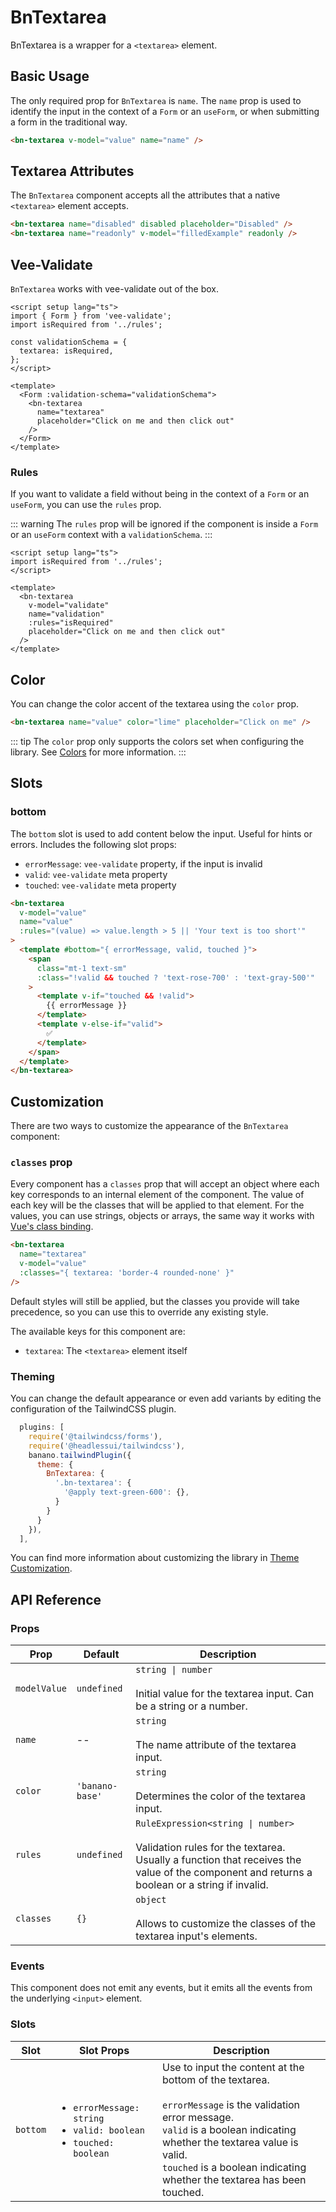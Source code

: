 <script setup lang="ts">
import { Form } from 'vee-validate';
import { ref } from 'vue';
import BnTextarea from '../../src/components/BnTextarea/BnTextarea.vue';

const value = ref('');
const filledExample = ref('Lorem ipsum dolor sit amet consectetur adipisicing elit. Quisquam, voluptatum.');
const validate = ref('');

function isRequired(val: string) {
  if (!val) {
    return 'This field is required';
  }

  return true;
}

const validationSchema = {
  textarea: isRequired,
};
</script>

# BnTextarea

BnTextarea is a wrapper for a `<textarea>` element.

## Basic Usage

The only required prop for `BnTextarea` is `name`. The `name` prop is used to identify the input in the context of a `Form` or an `useForm`, or when submitting a form in the traditional way.

```html
<bn-textarea v-model="value" name="name" />
```
<code-preview>
  <bn-textarea v-model="value"  name="name" />
</code-preview>

## Textarea Attributes

The `BnTextarea` component accepts all the attributes that a native `<textarea>` element accepts.

```html
<bn-textarea name="disabled" disabled placeholder="Disabled" />
<bn-textarea name="readonly" v-model="filledExample" readonly />
```

<code-preview>
  <div class="grid col-span-1 gap-4">
    <bn-textarea name="disabled" disabled placeholder="Disabled" />
    <bn-textarea name="readonly" v-model="filledExample" readonly />
  </div>
</code-preview>

## Vee-Validate

`BnTextarea` works with vee-validate out of the box.

```vue
<script setup lang="ts">
import { Form } from 'vee-validate';
import isRequired from '../rules';

const validationSchema = {
  textarea: isRequired,
};
</script>

<template>
  <Form :validation-schema="validationSchema">
    <bn-textarea
      name="textarea"
      placeholder="Click on me and then click out"
    />
  </Form>
</template>
```

<code-preview>
  <Form :validation-schema="validationSchema">
    <bn-textarea name="textarea" placeholder="Click on me and then click out" />
  </Form>
</code-preview>

### Rules

If you want to validate a field without being in the context of a `Form` or an `useForm`, you can use the `rules` prop.

::: warning
The `rules` prop will be ignored if the component is inside a `Form` or an `useForm` context with a `validationSchema`.
:::

```vue
<script setup lang="ts">
import isRequired from '../rules';
</script>

<template>
  <bn-textarea
    v-model="validate"
    name="validation"
    :rules="isRequired"
    placeholder="Click on me and then click out"
  />
</template>
```

<code-preview>
  <bn-textarea
    v-model="validate"
    name="validation"
    :rules="isRequired"
    placeholder="Click on me and then click out"
  />
</code-preview>

## Color

You can change the color accent of the textarea using the `color` prop.

```html
<bn-textarea name="value" color="lime" placeholder="Click on me" />
```

<code-preview>
  <div class="grid col-span-1 gap-4">
    <bn-textarea name="value" color="lime" placeholder="Click on me" />
  </div>
</code-preview>


::: tip
The `color` prop only supports the colors set when configuring the library. See [Colors](../colors.md) for more information.
:::


## Slots

### bottom

The `bottom` slot is used to add content below the input. Useful for hints or errors. Includes the following slot props:
- `errorMessage`: `vee-validate` property, if the input is invalid
- `valid`: `vee-validate` meta property
- `touched`: `vee-validate` meta property

```html
<bn-textarea
  v-model="value"
  name="value"
  :rules="(value) => value.length > 5 || 'Your text is too short'"
>
  <template #bottom="{ errorMessage, valid, touched }">
    <span
      class="mt-1 text-sm"
      :class="!valid && touched ? 'text-rose-700' : 'text-gray-500'"
    >
      <template v-if="touched && !valid">
        {{ errorMessage }}
      </template>
      <template v-else-if="valid">
        ✅
      </template>
    </span>
  </template>
</bn-textarea>
```

<code-preview>
  <bn-textarea
    v-model="value"
    name="value"
    :rules="(value) => value.length > 5 || 'Your text is too short'"
  >
    <template #bottom="{ errorMessage, valid, touched }">
      <span
        class="mt-1 text-sm"
        :class="!valid && touched ? 'text-rose-700' : 'text-gray-500'"
      >
      <template v-if="touched && !valid">
        {{ errorMessage }}
      </template>
      <template v-else-if="valid">
        ✅
      </template>
      </span>
    </template>
  </bn-textarea>
</code-preview>

## Customization

There are two ways to customize the appearance of the `BnTextarea` component:

### `classes` prop

Every component has a `classes` prop that will accept an object where each key corresponds to an internal element of the component. The value of each key will be the classes that will be applied to that element. For the values, you can use strings, objects or arrays, the same way it works with [Vue's class binding](https://vuejs.org/guide/essentials/class-and-style.html).

```html
<bn-textarea
  name="textarea"
  v-model="value"
  :classes="{ textarea: 'border-4 rounded-none' }"
/>
```

<code-preview>
  <bn-textarea
    name="textarea"
    v-model="value"
    :classes="{ textarea: 'border-4 rounded-none' }"
  />
</code-preview>

Default styles will still be applied, but the classes you provide will take precedence, so you can use this to override any existing style.

The available keys for this component are:

- `textarea`: The `<textarea>` element itself

### Theming

You can change the default appearance or even add variants by editing the configuration of the TailwindCSS plugin.

```javascript
  plugins: [
    require('@tailwindcss/forms'),
    require('@headlessui/tailwindcss'),
    banano.tailwindPlugin({
      theme: {
        BnTextarea: {
          '.bn-textarea': {
            '@apply text-green-600': {},
          }
        }
      }
    }),
  ],
```

You can find more information about customizing the library in [Theme Customization](../theme-customization.md).


## API Reference

### Props

| Prop                    | Default     | Description |
| ----------------------- | ----------- | ----------- |
| `modelValue`            | `undefined` | `string \| number` <br><br> Initial value for the textarea input. Can be a string or a number. |
| `name`                  | --          | `string` <br><br> The name attribute of the textarea input. |
| `color`                 | `'banano-base'` | `string` <br><br> Determines the color of the textarea input. |
| `rules`                 | `undefined` | `RuleExpression<string \| number>` <br><br> Validation rules for the textarea. Usually a function that receives the value of the component and returns a boolean or a string if invalid. |
| `classes`               | `{}` | `object` <br><br> Allows to customize the classes of the textarea input's elements. |

### Events

This component does not emit any events, but it emits all the events from the underlying `<input>` element.

### Slots

| Slot        | Slot Props | Description |
| ----------- | ---------- | ----------- |
| `bottom`    | <ul><li>`errorMessage: string`</li><li>`valid: boolean`</li><li>`touched: boolean`</li></ul> | Use to input the content at the bottom of the textarea. <br><br> `errorMessage` is the validation error message. <br> `valid` is a boolean indicating whether the textarea value is valid. <br> `touched` is a boolean indicating whether the textarea has been touched. |